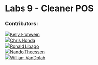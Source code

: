 # Labs 9 - Cleaner POS

### Contributors:

![](/path/to/kelly.jpg)[Kelly Frohwein](https://github.com/kelfro)  
![](/path/to/chris.jpg)[Chris Honda](https://github.com/honda0306)  
![](/path/to/ronald.jpg)[Ronald Libago](https://github.com/Mister-Corn)  
![](/path/to/nando.jpg)[Nando Theessen](https://github.com/NandoTheessen)  
![](/path/to/william.jpg)[William VanDolah](https://github.com/wvandolah)  
 
